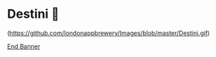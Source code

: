 
# Destini 🤔

(https://github.com/londonappbrewery/Images/blob/master/Destini.gif)


[End Banner](https://github.com/londonappbrewery/Images/blob/master/readme-end-banner.png)